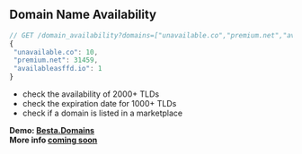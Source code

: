 ## Domain Name Availability

```javascript
// GET /domain_availability?domains=["unavailable.co","premium.net","availableasffd.io"]
{
 "unavailable.co": 10,
 "premium.net": 31459,
 "availableasffd.io": 1
}

```

- check the availability of 2000+ TLDs
- check the expiration date for 1000+ TLDs
- check if a domain is listed in a marketplace

**Demo: [Besta.Domains](https://besta.domains)** \
**More info [coming soon](#contact)** \
&nbsp; 
